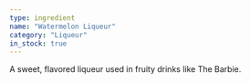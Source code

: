 ```yaml
---
type: ingredient
name: "Watermelon Liqueur"
category: "Liqueur"
in_stock: true
---
```


A sweet, flavored liqueur used in fruity drinks like The Barbie.
